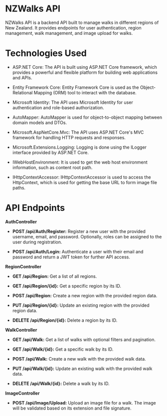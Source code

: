 
# NZWalks API

NZWalks API is a backend API built to manage walks in different regions of New Zealand. It provides endpoints for user authentication, region management, walk management, and image upload for walks.

# Technologies Used
- ASP.NET Core: The API is built using ASP.NET Core framework, which provides a powerful and flexible platform for building web applications and APIs.

- Entity Framework Core: Entity Framework Core is used as the Object-Relational Mapping (ORM) tool to interact with the database.

- Microsoft Identity: The API uses Microsoft Identity for user authentication and role-based authorization.

- AutoMapper: AutoMapper is used for object-to-object mapping between domain models and DTOs.

- Microsoft.AspNetCore.Mvc: The API uses ASP.NET Core's MVC framework for handling HTTP requests and responses.

- Microsoft.Extensions.Logging: Logging is done using the ILogger interface provided by ASP.NET Core.

- IWebHostEnvironment: It is used to get the web host environment information, such as content root path.

- IHttpContextAccessor: IHttpContextAccessor is used to access the HttpContext, which is used for getting the base URL to form image file paths.

# API Endpoints

**AuthController**

- **POST /api/Auth/Register:** Register a new user with the provided username, email, and password. Optionally, roles can be assigned to the user during registration.

- **POST /api/Auth/Login:** Authenticate a user with their email and password and return a JWT token for further API access.

**RegionController**

- **GET /api/Region:** Get a list of all regions.

- **GET /api/Region/{id}:** Get a specific region by its ID.

- **POST /api/Region:** Create a new region with the provided region data.

- **PUT /api/Region/{id}:** Update an existing region with the provided region data.

- **DELETE /api/Region/{id}:** Delete a region by its ID.

**WalkController**

- **GET /api/Walk:** Get a list of walks with optional filters and pagination.

- **GET /api/Walk/{id}:** Get a specific walk by its ID.

- **POST /api/Walk:** Create a new walk with the provided walk data.

- **PUT /api/Walk/{id}:** Update an existing walk with the provided walk data.

- **DELETE /api/Walk/{id}:** Delete a walk by its ID.

**ImageController**

- **POST /api/Image/Upload:** Upload an image file for a walk. The image will be validated based on its extension and file signature.
